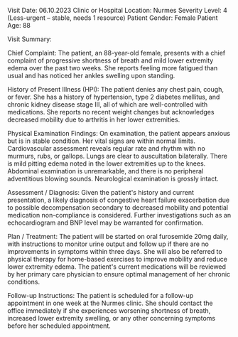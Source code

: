 Visit Date: 06.10.2023
Clinic or Hospital Location: Nurmes
Severity Level: 4 (Less-urgent – stable, needs 1 resource)
Patient Gender: Female
Patient Age: 88

Visit Summary:

Chief Complaint: The patient, an 88-year-old female, presents with a chief complaint of progressive shortness of breath and mild lower extremity edema over the past two weeks. She reports feeling more fatigued than usual and has noticed her ankles swelling upon standing.

History of Present Illness (HPI): The patient denies any chest pain, cough, or fever. She has a history of hypertension, type 2 diabetes mellitus, and chronic kidney disease stage III, all of which are well-controlled with medications. She reports no recent weight changes but acknowledges decreased mobility due to arthritis in her lower extremities.

Physical Examination Findings: On examination, the patient appears anxious but is in stable condition. Her vital signs are within normal limits. Cardiovascular assessment reveals regular rate and rhythm with no murmurs, rubs, or gallops. Lungs are clear to auscultation bilaterally. There is mild pitting edema noted in the lower extremities up to the knees. Abdominal examination is unremarkable, and there is no peripheral adventitious blowing sounds. Neurological examination is grossly intact.

Assessment / Diagnosis: Given the patient's history and current presentation, a likely diagnosis of congestive heart failure exacerbation due to possible decompensation secondary to decreased mobility and potential medication non-compliance is considered. Further investigations such as an echocardiogram and BNP level may be warranted for confirmation.

Plan / Treatment: The patient will be started on oral furosemide 20mg daily, with instructions to monitor urine output and follow up if there are no improvements in symptoms within three days. She will also be referred to physical therapy for home-based exercises to improve mobility and reduce lower extremity edema. The patient's current medications will be reviewed by her primary care physician to ensure optimal management of her chronic conditions.

Follow-up Instructions: The patient is scheduled for a follow-up appointment in one week at the Nurmes clinic. She should contact the office immediately if she experiences worsening shortness of breath, increased lower extremity swelling, or any other concerning symptoms before her scheduled appointment.
